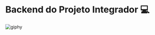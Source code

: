 # Backend do Projeto Integrador 💻

![giphy](https://user-images.githubusercontent.com/77131275/162481925-526f5f72-9e52-41c7-8a72-69885c0015b9.gif)
